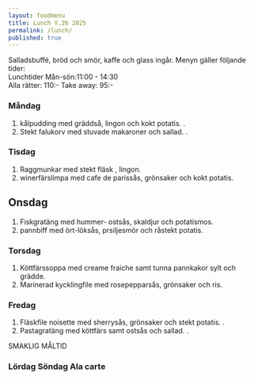 ```yaml
---
layout: foodmenu
title: Lunch V.26 2025
permalink: /lunch/
published: true
---
```

Salladsbuffé, bröd och smör, kaffe och glass ingår.
Menyn gäller följande tider:  
Lunchtider  Mån-sön:11:00 - 14:30  
Alla rätter: 110:- Take away: 95:-
                                
### Måndag

1. kålpudding med gräddså, lingon och kokt potatis. .
2. Stekt falukorv med stuvade makaroner och sallad. .

### Tisdag

1. Raggmunkar med stekt fläsk , lingon.
2. winerfärslimpa med cafe de parissås, grönsaker och kokt potatis.

## Onsdag
1. Fiskgratäng med hummer- ostsås, skaldjur och potatismos. 
2. pannbiff med ört-löksås, prsiljesmör och råstekt potatis. 

### Torsdag

1. Köttfärssoppa med creame fraiche samt tunna pannkakor sylt och grädde. 
2. Marinerad kycklingfile med rosepepparsås, grönsaker och ris.

### Fredag  

1. Fläskfile noisette med sherrysås, grönsaker och stekt potatis. .
2. Pastagratäng med köttfärs samt ostsås och sallad. .

SMAKLIG MÅLTID  

### Lördag Söndag Ala carte





    
       
    

   
    
   
     
